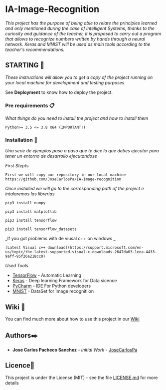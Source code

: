 # IA-Image-Recognition

_This project has the purpose of being able to relate the principles learned and only mentioned during the case of Intelligent Systems, thanks to the curiosity and guidance of the teacher, it is proposed to carry out a program that allows to recognize numbers written by hands through a neural network.
Keras and MNIST will be used as main tools according to the teacher's recommendations._

## STARTING 🚀

_These instructions will allow you to get a copy of the project running on your local machine for development and testing purposes._

See **Deployment** to know how to deploy the project.


### Pre requirements 📋

_What things do you need to install the project and how to install them_

```
Python>= 3.5 <= 3.8 X64 (IMPORTANT!)
```



### Installation 🔧

_Una serie de ejemplos paso a paso que te dice lo que debes ejecutar para tener un entorno de desarrollo ejecutandose_

_First Stepts_

```
First we will copy our repository in our local machine https://github.com/JoseCarlosPa/IA-Image-recognition
```

_Once installed we will go to the corresponding path of the project e intalaremos las librerias_

```
pip3 install numpy
```
```
pip3 install matplotlib
```

```
pip3 install tensorflow
```

```
pip3 install tensorflow_datasets
```

_If you got problems with de viusal c++ on windows _

```
[Latest Visual c++ download](https://support.microsoft.com/en-us/topic/the-latest-supported-visual-c-downloads-2647da03-1eea-4433-9aff-95f26a218cc0)
```

_Used Tools_

* [TensorFlow](http://tensorflow.org/) - Automatic Learning
* [Keras](https://keras.io/) - Deep learning Framework for Data sicence
* [PyCharm](https://www.jetbrains.com/es-es/pycharm/download/) - IDE For Python developers
* [MNIST](http://yann.lecun.com/exdb/mnist/) - DataSet for Image recognitiion

## Wiki 📖


You can find much more about how to use this project in our [Wiki](https://github.com/tu/proyecto/wiki)

## Authors✒️


* **Jose Carlos Pacheco Sanchez** - *Initial Work* - [JoseCarlosPa](https://github.com/JoseCarlosPa)


## Licence📄

This project is under the License (MIT) - see the file [LICENSE.md](https://github.com/JoseCarlosPa/IA-Image-recognition/blob/main/LICENSE) for more details

